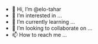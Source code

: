 - 👋 Hi, I’m @elo-tahar
- 👀 I’m interested in ...
- 🌱 I’m currently learning ...
- 💞️ I’m looking to collaborate on ...
- 📫 How to reach me ...

<!---
elo-tahar/elo-tahar is a ✨ special ✨ repository because its `README.md` (this file) appears on your GitHub profile.
You can click the Preview link to take a look at your changes.
--->
